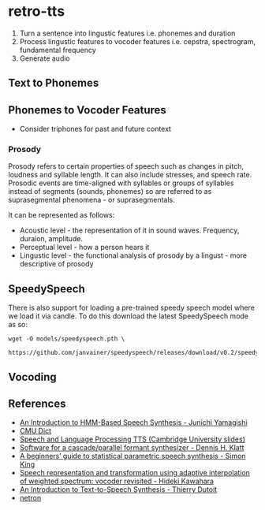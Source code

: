 # retro-tts

1. Turn a sentence into lingustic features i.e. phonemes and duration
2. Process lingustic features to vocoder features i.e. cepstra, spectrogram, fundamental frequency
3. Generate audio

## Text to Phonemes

## Phonemes to Vocoder Features

* Consider triphones for past and future context

### Prosody

Prosody refers to certain properties of speech such as changes in pitch,
loudness and syllable length. It can also include stresses, and speech rate.
Prosodic events are time-aligned with syllables or groups of syllables instead
of segments (sounds, phonemes) so are referred to as suprasegmental phenomena -
or suprasegmentals.

It can be represented as follows:

* Acoustic level - the representation of it in sound waves. Frequency, duraion, amplitude.
* Perceptual level - how a person hears it 
* Lingustic level - the functional analysis of prosody by a lingust - more descriptive of prosody

## SpeedySpeech

There is also support for loading a pre-trained speedy speech model where we load it via candle. To
do this download the latest SpeedySpeech mode as so:

```
wget -O models/speedyspeech.pth \
    https://github.com/janvainer/speedyspeech/releases/download/v0.2/speedyspeech.pth 
```

## Vocoding

## References

* [An Introduction to HMM-Based Speech Synthesis - Junichi Yamagishi](https://wiki.inf.ed.ac.uk/pub/CSTR/TrajectoryModelling/HTS-Introduction.pdf)
* [CMU Dict](http://www.speech.cs.cmu.edu/cgi-bin/cmudict)
* [Speech and Language Processing TTS (Cambridge University slides)](https://mi.eng.cam.ac.uk/~pcw/local/4F11/4F11_2014_lect14.pdf)
* [Software for a cascade/parallel formant synthesizer - Dennis H. Klatt](https://www.fon.hum.uva.nl/david/ma_ssp/doc/Klatt-1980-JAS000971.pdf)
* [A beginners’ guide to statistical parametric speech synthesis - Simon King](https://www.cs.brandeis.edu/~cs136a/CS136a_docs/king_hmm_tutorial.pdf)
* [Speech representation and transformation using adaptive interpolation of weighted spectrum: vocoder revisited - Hideki Kawahara](https://www2.spsc.tugraz.at/people/franklyn/ICASSP97/pdf/scan/ic971303.pdf)
* [An Introduction to Text-to-Speech Synthesis - Thierry Dutoit](https://books.google.co.uk/books?id=sihrCQAAQBAJ)
* [netron](https://netron.app/)
